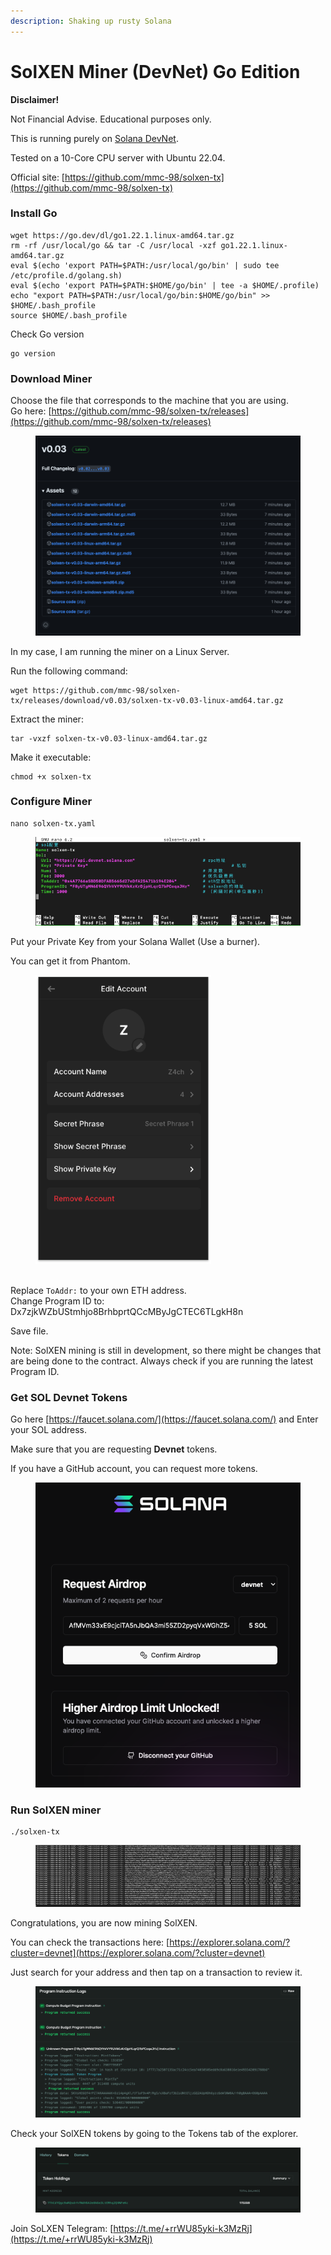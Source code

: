 ```yaml
---
description: Shaking up rusty Solana
---
```


# SolXEN Miner (DevNet) Go Edition

**Disclaimer!**&#x20;

Not Financial Advise. Educational purposes only.&#x20;

This is running purely on [Solana DevNet](https://explorer.solana.com/?cluster=devnet).

Tested on a 10-Core CPU server with Ubuntu 22.04.

Official site: [https://github.com/mmc-98/solxen-tx](https://github.com/mmc-98/solxen-tx)



### Install Go

```
wget https://go.dev/dl/go1.22.1.linux-amd64.tar.gz
rm -rf /usr/local/go && tar -C /usr/local -xzf go1.22.1.linux-amd64.tar.gz
eval $(echo 'export PATH=$PATH:/usr/local/go/bin' | sudo tee /etc/profile.d/golang.sh)
eval $(echo 'export PATH=$PATH:$HOME/go/bin' | tee -a $HOME/.profile)
echo "export PATH=$PATH:/usr/local/go/bin:$HOME/go/bin" >> $HOME/.bash_profile
source $HOME/.bash_profile
```

Check Go version

```
go version
```

### Download Miner

Choose the file that corresponds to the machine that you are using.\
Go here: [https://github.com/mmc-98/solxen-tx/releases](https://github.com/mmc-98/solxen-tx/releases)

<figure><img src="../.gitbook/assets/image (4).png" alt=""><figcaption></figcaption></figure>

In my case, I am running the miner on a Linux Server.

Run the following command:

```
wget https://github.com/mmc-98/solxen-tx/releases/download/v0.03/solxen-tx-v0.03-linux-amd64.tar.gz
```

Extract the miner:

```
tar -vxzf solxen-tx-v0.03-linux-amd64.tar.gz
```

Make it executable:

```
chmod +x solxen-tx
```

### Configure Miner

```
nano solxen-tx.yaml    
```

<figure><img src="../.gitbook/assets/image (4) (1).png" alt=""><figcaption></figcaption></figure>

Put your Private Key from your Solana Wallet (Use a burner).&#x20;

You can get it from Phantom.

<figure><img src="../.gitbook/assets/image (5).png" alt="" width="281"><figcaption></figcaption></figure>

\
Replace `ToAddr:` to your own ETH address.\
Change Program ID to:  Dx7zjkWZbUStmhjo8BrhbprtQCcMByJgCTEC6TLgkH8n

Save file.

Note: SolXEN mining is still in development, so there might be changes that are being done to the contract. Always check if you are running the latest Program ID.



### Get SOL Devnet Tokens

Go here [https://faucet.solana.com/](https://faucet.solana.com/) and Enter your SOL address.

Make sure that you are requesting **Devnet** tokens.

If you have a GitHub account, you can request more tokens.

<figure><img src="../.gitbook/assets/image (7).png" alt=""><figcaption></figcaption></figure>



### Run SolXEN miner

```
./solxen-tx
```

<figure><img src="../.gitbook/assets/image (6).png" alt=""><figcaption></figcaption></figure>

Congratulations, you are now mining SolXEN.

You can check the transactions here: [https://explorer.solana.com/?cluster=devnet](https://explorer.solana.com/?cluster=devnet)

Just search for your address and then tap on a transaction to review it.

<figure><img src="../.gitbook/assets/image (30).png" alt=""><figcaption></figcaption></figure>

Check your SolXEN tokens by going to the Tokens tab of the explorer.

<figure><img src="../.gitbook/assets/image (31).png" alt=""><figcaption></figcaption></figure>

Join SoLXEN Telegram: [https://t.me/+rrWU85yki-k3MzRj](https://t.me/+rrWU85yki-k3MzRj)
